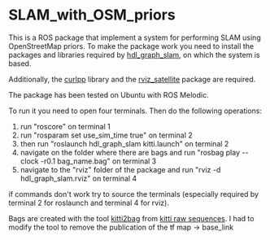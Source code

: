 # SLAM_with_OSM_priors
This is a ROS package that implement a system for performing SLAM using OpenStreetMap priors.
To make the package work you need to install the packages and libraries required by [hdl_graph_slam](https://github.com/koide3/hdl_graph_slam), on which the system is based.

Additionally, the [curlpp](http://www.curlpp.org/) library and the [rviz_satellite](https://github.com/nobleo/rviz_satellite) package are required.

The package has been tested on Ubuntu with ROS Melodic.

To run it you need to open four terminals. Then do the following operations:
1) run "roscore" on terminal 1
2) run "rosparam set use_sim_time true" on terminal 2 
3) then run "roslaunch hdl_graph_slam kitti.launch" on terminal 2
4) navigate on the folder where there are bags and run "rosbag play --clock -r0.1 bag_name.bag" on terminal 3
5) navigate to the "rviz" folder of the package and run "rviz -d hdl_graph_slam.rviz" on terminal 4

if commands don't work try to source the terminals (especially required by terminal 2 for roslaunch and terminal 4 for rviz).

Bags are created with the tool [kitti2bag](https://github.com/tomas789/kitti2bag) from [kitti raw sequences](http://www.cvlibs.net/datasets/kitti/raw_data.php). I had to modify the tool to remove the publication of the tf map -> base_link
